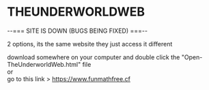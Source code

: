 # THEUNDERWORLDWEB

--=== SITE IS DOWN (BUGS BEING FIXED) ===--


2 options, its the same website they just access it different
 
download somewhere on your computer and double click the "Open-TheUnderworldWeb.html" file                                       
or                                                         
go to this link > https://www.funmathfree.cf

